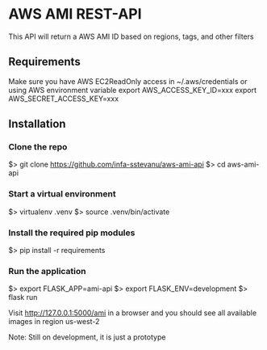 # AWS AMI REST-API

This API will return a AWS AMI ID based on regions, tags, and other filters

## Requirements
Make sure you have AWS EC2ReadOnly access in ~/.aws/credentials
or using AWS environment variable
export AWS_ACCESS_KEY_ID=xxx
export AWS_SECRET_ACCESS_KEY=xxx

## Installation

### Clone the repo

$> git clone https://github.com/infa-sstevanu/aws-ami-api
$> cd aws-ami-api

### Start a virtual environment

$> virtualenv .venv
$> source .venv/bin/activate

### Install the required pip modules

$> pip install -r requirements

### Run the application

$> export FLASK_APP=ami-api
$> export FLASK_ENV=development
$> flask run

Visit http://127.0.0.1:5000/ami in a browser and you should see all available images in region us-west-2

Note: Still on development, it is just a prototype 
